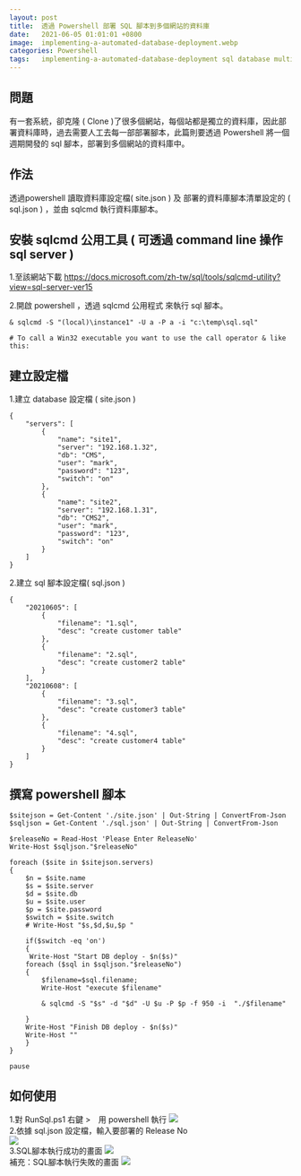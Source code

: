 ```yaml
---
layout: post
title:  透過 Powershell 部署 SQL 腳本到多個網站的資料庫
date:   2021-06-05 01:01:01 +0800
image:  implementing-a-automated-database-deployment.webp
categories: Powershell
tags:   implementing-a-automated-database-deployment sql database multi-site database-deployment powershell
---
```


## 問題
有一套系統，卻克隆 ( Clone )了很多個網站，每個站都是獨立的資料庫，因此部署資料庫時，過去需要人工去每一部部署腳本，此篇則要透過 Powershell 將一個週期開發的 sql 腳本，部署到多個網站的資料庫中。

## 作法
透過powershell 讀取資料庫設定檔( site.json ) 及 部署的資料庫腳本清單設定的 ( sql.json ) ，並由 sqlcmd 執行資料庫腳本。

## 安裝 sqlcmd 公用工具 ( 可透過 command line 操作 sql server )
1.至該網站下載
https://docs.microsoft.com/zh-tw/sql/tools/sqlcmd-utility?view=sql-server-ver15

2.開啟 powershell ，透過 sqlcmd 公用程式 來執行 sql 腳本。
```
& sqlcmd -S "(local)\instance1" -U a -P a -i "c:\temp\sql.sql"

# To call a Win32 executable you want to use the call operator & like this:
```
## 建立設定檔
1.建立 database 設定檔 ( site.json )

```
{
	"servers": [
		{
			"name": "site1",
			"server": "192.168.1.32",
			"db": "CMS",
			"user": "mark",
			"password": "123",
			"switch": "on"
		},
		{
			"name": "site2",
			"server": "192.168.1.31",
			"db": "CMS2",
			"user": "mark",
			"password": "123",
			"switch": "on"
		}
	]
}
```
2.建立 sql 腳本設定檔( sql.json )

```
{
	"20210605": [
		{
			"filename": "1.sql",
			"desc": "create customer table"
		},
		{
			"filename": "2.sql",
			"desc": "create customer2 table"
		}
	],
	"20210608": [
		{
			"filename": "3.sql",
			"desc": "create customer3 table"
		},
		{
			"filename": "4.sql",
			"desc": "create customer4 table"
		}
	]	
}
```
## 撰寫 powershell 腳本
```
$sitejson = Get-Content './site.json' | Out-String | ConvertFrom-Json
$sqljson = Get-Content './sql.json' | Out-String | ConvertFrom-Json

$releaseNo = Read-Host 'Please Enter ReleaseNo'
Write-Host $sqljson."$releaseNo"

foreach ($site in $sitejson.servers)
{    
	$n = $site.name
	$s = $site.server
    $d = $site.db
    $u = $site.user
    $p = $site.password
	$switch = $site.switch
	# Write-Host "$s,$d,$u,$p "
		
	if($switch -eq 'on')
	{	
	 Write-Host "Start DB deploy - $n($s)"	 
	foreach ($sql in $sqljson."$releaseNo")
	{    
		$filename=$sql.filename;
		Write-Host "execute $filename"	 
		
		& sqlcmd -S "$s" -d "$d" -U $u -P $p -f 950 -i  "./$filename" 	 	 
	 
	}	
	Write-Host "Finish DB deploy - $n($s)"	
	Write-Host ""
	}
}

pause
```
## 如何使用
1.對 RunSql.ps1 右鍵 >　用 powershell 執行
![](https://i.imgur.com/c5VwuHw.webp)<br/>
2.依據 sql.json 設定檔，輸入要部署的 Release No<br/>
![](https://i.imgur.com/8bq8IRc.webp)<br/>
3.SQL腳本執行成功的畫面
![](https://i.imgur.com/jFkUDZ1.webp)<br/>
補充：SQL腳本執行失敗的畫面
![](https://i.imgur.com/mORBPSy.webp)<br/>

